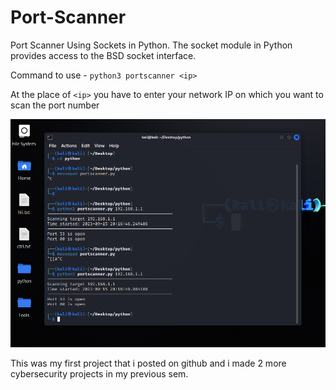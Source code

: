 # Port-Scanner
Port Scanner Using Sockets in Python. The socket module in Python provides access to the BSD socket interface.

Command to use - ```python3 portscanner <ip>```

At the place of ```<ip>``` you have to enter your network IP on which you want to scan the port number

![image](/portscanner.png)


This was my first project that i posted on github and i made 2 more cybersecurity projects in my previous sem. 
